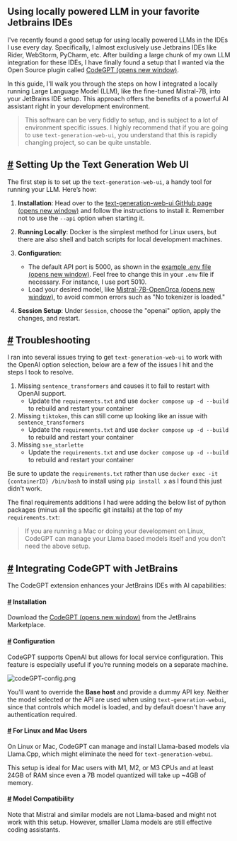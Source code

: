 ## Using locally powered LLM in your favorite Jetbrains IDEs

I've recently found a good setup for using locally powered LLMs in the IDEs I use every day. Specifically, I almost exclusively use Jetbrains IDEs like Rider, WebStorm, PyCharm, etc. After building a large chunk of my own LLM integration for these IDEs, I have finally found a setup that I wanted via the Open Source plugin called [CodeGPT (opens new window)](https://plugins.jetbrains.com/plugin/21056-codegpt).

In this guide, I'll walk you through the steps on how I integrated a locally running Large Language Model (LLM), like the fine-tuned Mistral-7B, into your JetBrains IDE setup. This approach offers the benefits of a powerful AI assistant right in your development environment.

> This software can be very fiddly to setup, and is subject to a lot of environment specific issues. I highly recommend that if you are going to use `text-generation-web-ui`, you understand that this is rapidly changing project, so can be quite unstable.

## [#](https://layoric.org/2023/11/26/using-local-llm-in-jetbrains-ides/#setting-up-the-text-generation-web-ui) Setting Up the Text Generation Web UI

The first step is to set up the `text-generation-web-ui`, a handy tool for running your LLM. Here’s how:

1.  **Installation**: Head over to the [text-generation-web-ui GitHub page (opens new window)](https://github.com/oobabooga/text-generation-webui) and follow the instructions to install it. Remember not to use the `--api` option when starting it.

2.  **Running Locally**: Docker is the simplest method for Linux users, but there are also shell and batch scripts for local development machines.

3.  **Configuration**:

    -   The default API port is 5000, as shown in the [example .env file (opens new window)](https://github.com/oobabooga/text-generation-webui/blob/main/docker/.env.example). Feel free to change this in your `.env` file if necessary. For instance, I use port 5010.
    -   Load your desired model, like [Mistral-7B-OpenOrca (opens new window)](https://huggingface.co/Open-Orca/Mistral-7B-OpenOrca), to avoid common errors such as "No tokenizer is loaded."
4.  **Session Setup**: Under `Session`, choose the "openai" option, apply the changes, and restart.


## [#](https://layoric.org/2023/11/26/using-local-llm-in-jetbrains-ides/#troubleshooting) Troubleshooting

I ran into several issues trying to get `text-generation-web-ui` to work with the OpenAI option selection, below are a few of the issues I hit and the steps I took to resolve.

1.  Missing `sentence_transformers` and causes it to fail to restart with OpenAI support.
    -   Update the `requirements.txt` and use `docker compose up -d --build` to rebuild and restart your container
2.  Missing `tiktoken`, this can still come up looking like an issue with `sentence_transformers`
    -   Update the `requirements.txt` and use `docker compose up -d --build` to rebuild and restart your container
3.  Missing `sse_starlette`
    -   Update the `requirements.txt` and use `docker compose up -d --build` to rebuild and restart your container

Be sure to update the `requirements.txt` rather than use `docker exec -it {containerID} /bin/bash` to install using `pip install x` as I found this just didn't work.

The final requirements additions I had were adding the below list of python packages (minus all the specific git installs) at the top of my `requirements.txt`:

> If you are running a Mac or doing your development on Linux, CodeGPT can manage your Llama based models itself and you don't need the above setup.

## [#](https://layoric.org/2023/11/26/using-local-llm-in-jetbrains-ides/#integrating-codegpt-with-jetbrains) Integrating CodeGPT with JetBrains

The CodeGPT extension enhances your JetBrains IDEs with AI capabilities:

#### [#](https://layoric.org/2023/11/26/using-local-llm-in-jetbrains-ides/#installation) Installation

Download the [CodeGPT (opens new window)](https://plugins.jetbrains.com/plugin/21056-codegpt) from the JetBrains Marketplace.

#### [#](https://layoric.org/2023/11/26/using-local-llm-in-jetbrains-ides/#configuration) Configuration

CodeGPT supports OpenAI but allows for local service configuration. This feature is especially useful if you’re running models on a separate machine.

![codeGPT-config.png](https://layoric.org/assets/img/codeGPT-config.e0f6d9ee.png)

You'll want to override the **Base host** and provide a dummy API key. Neither the model selected or the API are used when using `text-generation-webui`, since that controls which model is loaded, and by default doesn't have any authentication required.

#### [#](https://layoric.org/2023/11/26/using-local-llm-in-jetbrains-ides/#for-linux-and-mac-users) For Linux and Mac Users

On Linux or Mac, CodeGPT can manage and install Llama-based models via Llama.Cpp, which might eliminate the need for `text-generation-webui`.

This setup is ideal for Mac users with M1, M2, or M3 CPUs and at least 24GB of RAM since even a 7B model quantized will take up ~4GB of memory.

#### [#](https://layoric.org/2023/11/26/using-local-llm-in-jetbrains-ides/#model-compatibility) Model Compatibility

Note that Mistral and similar models are not Llama-based and might not work with this setup. However, smaller Llama models are still effective coding assistants.